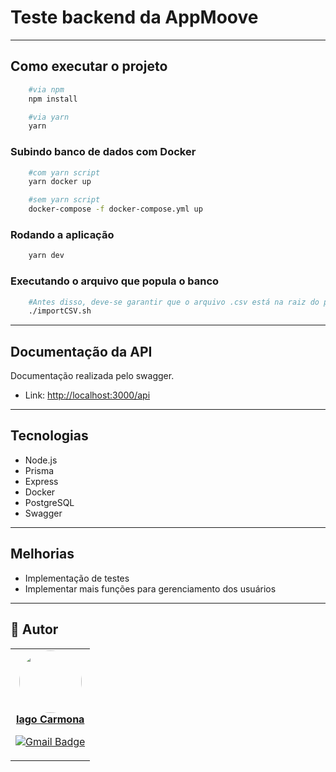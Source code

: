 # Teste backend da AppMoove

---

## Como executar o projeto

```bash
    #via npm
    npm install

    #via yarn
    yarn
```

### Subindo banco de dados com Docker

```bash
    #com yarn script
    yarn docker up

    #sem yarn script
    docker-compose -f docker-compose.yml up
```

### Rodando a aplicação

```bash
    yarn dev
```

### Executando o arquivo que popula o banco

```bash
    #Antes disso, deve-se garantir que o arquivo .csv está na raiz do projeto
    ./importCSV.sh
```

---

## Documentação da API
Documentação realizada pelo swagger.
- Link: [http://localhost:3000/api](http://localhost:3000/api)

---

## Tecnologias

- Node.js
- Prisma
- Express
- Docker
- PostgreSQL
- Swagger

---

## Melhorias

- Implementação de testes
- Implementar mais funções para gerenciamento dos usuários

---

## 🦸 Autor

<table><tr>

<td align="center"><a href="https://github.com/iagocarmona">
 <img style="border-radius: 50%;" src="https://avatars.githubusercontent.com/u/69121686?s=400&u=c6fc38d355b96f4abf690ae95912c07e5f057b94&v=4" width="100px;" alt=""/>
<br />
 <b>Iago Carmona</b>
 </a> <a href="https://github.com/iagocarmona" title="Repositorio Iago"></a>

[![Gmail Badge](https://img.shields.io/badge/-iagoortegacarmona@gmail.com-c14438?style=flat-square&logo=Gmail&logoColor=white&link=mailto:iagoortegacarmona@gmail.com)](mailto:iagoortegacarmona@gmail.com)</td>

</tr></table>
